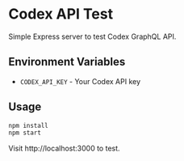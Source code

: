 # Codex API Test

Simple Express server to test Codex GraphQL API.

## Environment Variables

- `CODEX_API_KEY` - Your Codex API key

## Usage

```bash
npm install
npm start
```

Visit http://localhost:3000 to test.